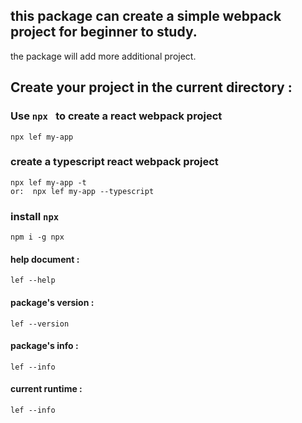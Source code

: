 ## this package can create a simple webpack project for beginner to study.

the package will add more additional project.

## **Create your project in the current directory** :

### Use  `npx `   to create a react webpack project

```
npx lef my-app
```

### create a typescript react webpack project

```
npx lef my-app -t 
or:  npx lef my-app --typescript
```

### install  `npx`

```
npm i -g npx
```

#### help document :

`lef --help`

#### package's version :

`lef --version`

#### package's info :

`lef --info`

#### current runtime :

`lef --info`